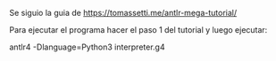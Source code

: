 Se siguio la guia de https://tomassetti.me/antlr-mega-tutorial/

Para ejecutar el programa hacer el paso 1 del tutorial y luego ejecutar:

antlr4 -Dlanguage=Python3 interpreter.g4 
